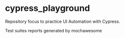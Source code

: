 # cypress_playground

Repository focus to practice UI Automation with Cypress.

Test suites reports generated by mochawesome

